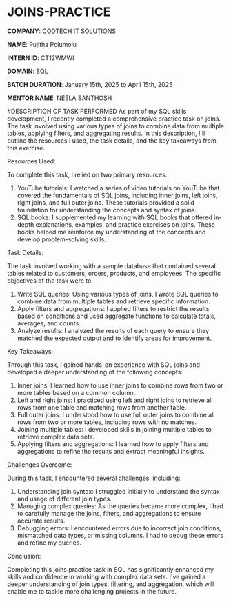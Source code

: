 # JOINS-PRACTICE

**COMPANY**: CODTECH IT SOLUTIONS

**NAME**: Pujitha Polumolu

**INTERN ID**: CT12WMWI

**DOMAIN**: SQL

**BATCH DURATION**: January 15th, 2025 to April 15th, 2025

**MENTOR NAME**: NEELA SANTHOSH

#DESCRIPTION OF TASK PERFORMED
As part of my SQL skills development, I recently completed a comprehensive practice task on joins. The task involved using various types of joins to combine data from multiple tables, applying filters, and aggregating results. In this description, I'll outline the resources I used, the task details, and the key takeaways from this exercise.

Resources Used:

To complete this task, I relied on two primary resources:

1. YouTube tutorials: I watched a series of video tutorials on YouTube that covered the fundamentals of SQL joins, including inner joins, left joins, right joins, and full outer joins. These tutorials provided a solid foundation for understanding the concepts and syntax of joins.
2. SQL books: I supplemented my learning with SQL books that offered in-depth explanations, examples, and practice exercises on joins. These books helped me reinforce my understanding of the concepts and develop problem-solving skills.

Task Details:

The task involved working with a sample database that contained several tables related to customers, orders, products, and employees. The specific objectives of the task were to:

1. Write SQL queries: Using various types of joins, I wrote SQL queries to combine data from multiple tables and retrieve specific information.
2. Apply filters and aggregations: I applied filters to restrict the results based on conditions and used aggregate functions to calculate totals, averages, and counts.
3. Analyze results: I analyzed the results of each query to ensure they matched the expected output and to identify areas for improvement.

Key Takeaways:

Through this task, I gained hands-on experience with SQL joins and developed a deeper understanding of the following concepts:

1. Inner joins: I learned how to use inner joins to combine rows from two or more tables based on a common column.
2. Left and right joins: I practiced using left and right joins to retrieve all rows from one table and matching rows from another table.
3. Full outer joins: I understood how to use full outer joins to combine all rows from two or more tables, including rows with no matches.
4. Joining multiple tables: I developed skills in joining multiple tables to retrieve complex data sets.
5. Applying filters and aggregations: I learned how to apply filters and aggregations to refine the results and extract meaningful insights.

Challenges Overcome:

During this task, I encountered several challenges, including:

1. Understanding join syntax: I struggled initially to understand the syntax and usage of different join types.
2. Managing complex queries: As the queries became more complex, I had to carefully manage the joins, filters, and aggregations to ensure accurate results.
3. Debugging errors: I encountered errors due to incorrect join conditions, mismatched data types, or missing columns. I had to debug these errors and refine my queries.

Conclusion:

Completing this joins practice task in SQL has significantly enhanced my skills and confidence in working with complex data sets. I've gained a deeper understanding of join types, filtering, and aggregation, which will enable me to tackle more challenging projects in the future.
